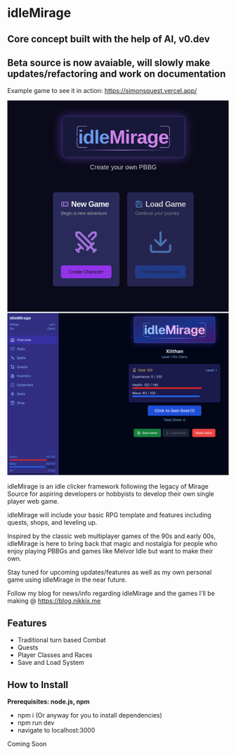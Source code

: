 # idleMirage
**Core concept built with the help of AI, v0.dev**
---
Beta source is now avaiable, will slowly make updates/refactoring and work on documentation
---
Example game to see it in action: https://simonsquest.vercel.app/

![main menu](images/screenshot1.png)
![dashboard](images/screenshot2.png)

idleMirage is an idle clicker framework following the legacy of Mirage Source for aspiring developers or hobbyists to develop their own single player web game.

idleMirage will include your basic RPG template and features including quests, shops, and leveling up. 

Inspired by the classic web multiplayer games of the 90s and early 00s, idleMirage is here to bring back that magic and nostalgia for people who enjoy playing PBBGs and games like Melvor Idle but want to make their own.

Stay tuned for upcoming updates/features as well as my own personal game using idleMirage in the near future.

Follow my blog for news/info regarding idleMirage and the games I'll be making @ https://blog.nikkix.me

## Features
 - Traditional turn based Combat
 - Quests
 - Player Classes and Races
 - Save and Load System


## How to Install
**Prerequisites: node.js, npm** 

- npm i (Or anyway for you to install dependencies)
- npm run dev
- navigate to localhost:3000

Coming Soon